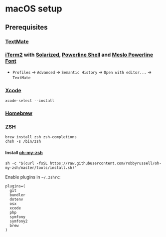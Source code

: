 # macOS setup

## Prerequisites

### [TextMate](https://macromates.com/)

### [iTerm2](https://www.iterm2.com/) with [Solarized](https://ethanschoonover.com/solarized/), [Powerline Shell](https://github.com/b-ryan/powerline-shell) and [Meslo Powerline Font](https://github.com/powerline/fonts/blob/master/Meslo%20Slashed/Meslo%20LG%20M%20Regular%20for%20Powerline.ttf)

* `Profiles` -> `Advanced` -> `Semantic History` -> `Open with editor...` -> `TextMate`

### [Xcode](https://itunes.apple.com/nl/app/xcode/id497799835?l=en&mt=12)
```
xcode-select --install
```

### [Homebrew](https://brew.sh/)

### ZSH
```
brew install zsh zsh-completions
chsh -s /bin/zsh
```

#### Install [oh-my-zsh](https://github.com/robbyrussell/oh-my-zsh)
```
sh -c "$(curl -fsSL https://raw.githubusercontent.com/robbyrussell/oh-my-zsh/master/tools/install.sh)"
```

Enable plugins in `~/.zshrc`:

```
plugins=(
  git
  bundler
  dotenv
  osx
  xcode
  php
  symfony
  symfony2
  brew
)
```

